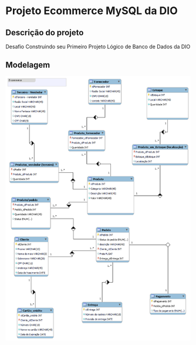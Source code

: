 # Projeto Ecommerce MySQL da DIO
## Descrição do projeto
Desafio Construindo seu Primeiro Projeto Lógico de Banco de Dados da DIO

## Modelagem
![Modelagem ER E-Commerce](./ecommerce_completo.png)

